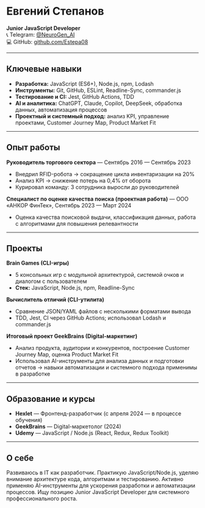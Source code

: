 # Евгений Степанов  
**Junior JavaScript Developer**  
📞 Telegram: [@NeuroGen_AI](https://t.me/NeuroGen_AI)  
💻 GitHub: [github.com/Estepa08](https://github.com/Estepa08)  

---

## Ключевые навыки
- **Разработка:** JavaScript (ES6+), Node.js, npm, Lodash  
- **Инструменты:** Git, GitHub, ESLint, Readline-Sync, commander.js  
- **Тестирование и CI:** Jest, GitHub Actions, TDD  
- **AI и аналитика:** ChatGPT, Claude, Copilot, DeepSeek, обработка данных, автоматизация процессов  
- **Проектный и системный подход:** анализ KPI, управление проектами, Customer Journey Map, Product Market Fit  

---

## Опыт работы
**Руководитель торгового сектора** — Сентябрь 2016 — Сентябрь 2023  
- Внедрил RFID-робота → сокращение цикла инвентаризации на 20%  
- Анализ KPI → снижение потерь на 0,4% от оборота  
- Курировал команду: 3 сотрудника выросли до руководителей  

**Специалист по оценке качества поиска (проектная работа)** — ООО «АНКОР ФинТек», Сентябрь 2023 — Март 2024  
- Оценка качества поисковой выдачи, классификация данных, работа с алгоритмами для повышения релевантности  

---

## Проекты
**Brain Games (CLI-игры)**  
- 5 консольных игр с модульной архитектурой, системой очков и диалогом с пользователем  
- **Стек:** JavaScript, Node.js, npm, Readline-Sync  

**Вычислитель отличий (CLI-утилита)**  
- Сравнение JSON/YAML файлов с несколькими форматами вывода  
- TDD, Jest, CI через GitHub Actions; использовал Lodash и commander.js  

**Итоговый проект GeekBrains (Digital-маркетинг)**  
- Анализ продукта, аудитории и конкурентов, построение Customer Journey Map, оценка Product Market Fit  
- Использовал AI-инструменты для анализа данных и подготовки отчетов → навыки автоматизации и системного подхода применимы в разработке  

---

## Образование и курсы
- **Hexlet** — Фронтенд-разработчик (с апреля 2024 — в процессе обучения)  
- **GeekBrains** — Digital-маркетолог (2024)  
- **Udemy** — JavaScript / Node.js (React, Redux, Redux Toolkit)  

---

## О себе
Развиваюсь в IT как разработчик. Практикую JavaScript/Node.js, уделяю внимание архитектуре кода, алгоритмам и тестированию. Активно применяю AI-инструменты для ускорения разработки и автоматизации процессов. Ищу позицию Junior JavaScript Developer для системного профессионального роста.
